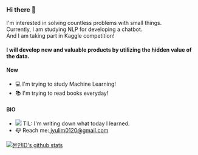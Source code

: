 ### Hi there 👋

I'm interested in solving countless problems with small things. <br>
Currently, I am studying NLP for developing a chatbot. <br>
And I am taking part in Kaggle competition!
#### I will develop new and valuable products by utilizing the hidden value of the data.


#### Now

- 💻 I'm trying to study Machine Learning!
- 📚 I'm trying to read books everyday!

#### BIO

- <a href="https://velog.io/@yulim2"><img src="https://img.shields.io/badge/Tech%20Blog-11B48A?style=flat-square&logo=Vimeo&logoColor=white&link=https://velog.io/@yulim2"/></a> TIL: I'm writing down what today I learned.
- 📪 Reach me:<a href="jyulim0120@gmail.com"> jyulim0120@gmail.com</a> 


[![본인ID's github stats](https://github-readme-stats.vercel.app/api/top-langs/?username=YuLim2&show_icons=true&hide_border=true&title_color=004386&icon_color=004386&layout=compact)](https://github.com/YuLim2)

